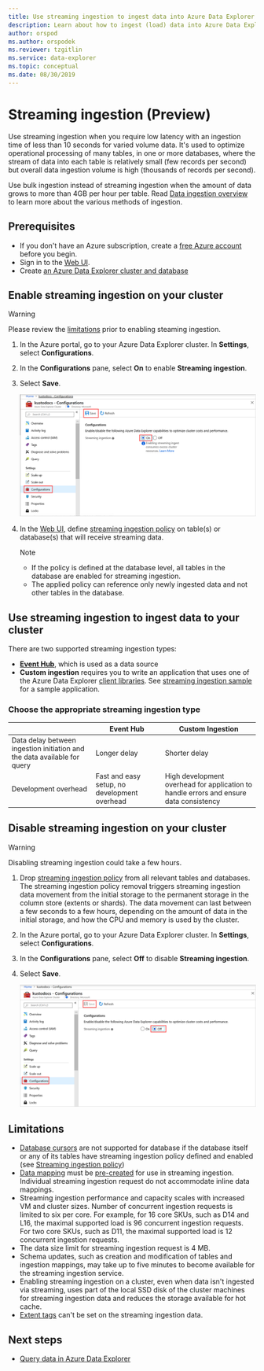 ```yaml
---
title: Use streaming ingestion to ingest data into Azure Data Explorer
description: Learn about how to ingest (load) data into Azure Data Explorer using streaming ingestion.
author: orspod
ms.author: orspodek
ms.reviewer: tzgitlin
ms.service: data-explorer
ms.topic: conceptual
ms.date: 08/30/2019
---
```


# Streaming ingestion (Preview)

Use streaming ingestion when you require low latency with an ingestion time of less than 10 seconds for varied volume data. It's used to optimize operational processing of many tables, in one or more databases, where the stream of data into each table is relatively small (few records per second) but overall data ingestion volume is high (thousands of records per second). 

Use bulk ingestion instead of streaming ingestion when the amount of data grows to more than 4GB per hour per table. Read [Data ingestion overview](ingest-data-overview.md) to learn more about the various methods of ingestion.

## Prerequisites

* If you don't have an Azure subscription, create a [free Azure account](https://azure.microsoft.com/free/) before you begin.
* Sign in to the [Web UI](https://dataexplorer.azure.com/).
* Create [an Azure Data Explorer cluster and database](create-cluster-database-portal.md)

## Enable streaming ingestion on your cluster

> [!WARNING]
> Please review the [limitations](#limitations) prior to enabling steaming ingestion.

1. In the Azure portal, go to your Azure Data Explorer cluster. In **Settings**, select **Configurations**. 
1. In the **Configurations** pane, select **On** to enable **Streaming ingestion**.
1. Select **Save**.
 
    ![streaming ingestion on](media/ingest-data-streaming/streaming-ingestion-on.png)
 
1. In the [Web UI](https://dataexplorer.azure.com/), define [streaming ingestion policy](kusto/management/streamingingestionpolicy.md) on table(s) or database(s) that will receive streaming data. 

    > [!NOTE]
    > * If the policy is defined at the database level, all tables in the database are enabled for streaming ingestion.
    > * The applied policy can reference only newly ingested data and not other tables in the database.

## Use streaming ingestion to ingest data to your cluster

There are two supported streaming ingestion types:


* [**Event Hub**](ingest-data-event-hub.md), which is used as a data source
* **Custom ingestion** requires you to write an application that uses one of the Azure Data Explorer [client libraries](kusto/api/client-libraries.md). See [streaming ingestion sample](https://github.com/Azure/azure-kusto-samples-dotnet/tree/master/client/StreamingIngestionSample) for a sample application.

### Choose the appropriate streaming ingestion type

|   |Event Hub  |Custom Ingestion  |
|---------|---------|---------|
|Data delay between ingestion initiation and the data available for query   |    Longer delay     |   Shorter delay      |
|Development overhead    |   Fast and easy setup, no development overhead    |   High development overhead for application to handle errors and ensure data consistency     |

## Disable streaming ingestion on your cluster

> [!WARNING]
> Disabling streaming ingestion could take a few hours.

1. Drop [streaming ingestion policy](kusto/management/streamingingestionpolicy.md) from all relevant tables and databases. The streaming ingestion policy removal triggers streaming ingestion data movement from the initial storage to the permanent storage in the column store (extents or shards). The data movement can last between a few seconds to a few hours, depending on the amount of data in the initial storage, and how the CPU and memory is used by the cluster.
1. In the Azure portal, go to your Azure Data Explorer cluster. In **Settings**, select **Configurations**.
1. In the **Configurations** pane, select **Off** to disable **Streaming ingestion**.
1. Select **Save**.

    ![Streaming ingestion off](media/ingest-data-streaming/streaming-ingestion-off.png)

## Limitations

* [Database cursors](kusto/management/databasecursor.md) are not supported for database if the database itself or any of its tables have streaming ingestion policy defined and enabled (see [Streaming ingestion policy](kusto/management/streamingingestionpolicy.md))
* [Data mapping](kusto/management/mappings.md) must be [pre-created](kusto/management/create-ingestion-mapping-command.md) for use in streaming ingestion. Individual streaming ingestion request do not accommodate inline data mappings.
* Streaming ingestion performance and capacity scales with increased VM and cluster sizes. Number of concurrent ingestion requests is limited to six per core. For example, for 16 core SKUs, such as D14 and L16, the maximal supported load is 96 concurrent ingestion requests. For two core SKUs, such as D11, the maximal supported load is 12 concurrent ingestion requests.
* The data size limit for streaming ingestion request is 4 MB.
* Schema updates, such as creation and modification of tables and ingestion mappings, may take up to five minutes to become available for the streaming ingestion service.
* Enabling streaming ingestion on a cluster, even when data isn't ingested via streaming, uses part of the local SSD disk of the cluster machines for streaming ingestion data and reduces the storage available for hot cache.
* [Extent tags](kusto/management/extents-overview.md#extent-tagging) can't be set on the streaming ingestion data.

## Next steps

* [Query data in Azure Data Explorer](web-query-data.md)
